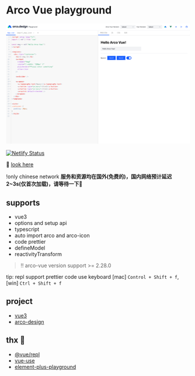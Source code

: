 # Arco Vue playground

![site-screenshot](./doc/site-screenshot.png)

[![Netlify Status](https://api.netlify.com/api/v1/badges/2051d1bc-3eae-4b90-a3c0-c46762a8a8f1/deploy-status)](https://app.netlify.com/sites/arco-vue-playground/deploys)

🥳 [look here](https://arco-vue-playground.netlify.app)

!only chinese network **服务和资源均在国外(免费的)，国内网络预计延迟2~3s(仅首次加载)，请等待一下🤪**

## supports

- vue3
- options and setup api
- typescript
- auto import arco and arco-icon
- code prettier
- defineModel
- reactivityTransform

> ‼️ arco-vue version support >= 2.28.0

tip: repl support prettier code use keyboard [mac] `Control + Shift + f`, [win] `Ctrl + Shift + f`

## project

- [vue3](https://staging-cn.vuejs.org/)
- [arco-design](https://arco.design/)

## thx 🥰

- [@vue/repl](https://github.com/vuejs/repl)
- [vue-use](https://github.com/vueuse/vueuse)
- [element-plus-playground](https://github.com/element-plus/element-plus-playground)

